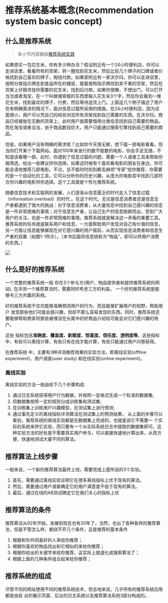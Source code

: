 # 推荐系统基本概念(Recommendation system basic concept)

## 什么是推荐系统
> 本小节内容摘自[推荐系统实践](http://cache.baiducontent.com/c?m=9d78d513d9d430d94f9c90697d67c0121d4381132ba6a4020fd38439e5732b40506793ac56510774d4d20c1616db4248adb0687d6d4566f5dadf8939c0a6c27572d13034074adb06428045b8cb31749c7f8d1baeff41b0ebb62f90acd7d7d45155c14e&p=8464cc0685cc43f008e2947d07449c&newp=9e78c64ad49918ff57ed97741b4296231610db2151d4d2116b82c825d7331b001c3bbfb423241702d0cf7e620aab4b5aeef73478350221a3dda5c91d9fb4c57479d27e&user=baidu&fm=sc&query=%CD%C6%BC%F6%CF%B5%CD%B3%CA%B5%BC%F9&qid=acdfa27900003142&p1=3)

如果想买一包花生米，你有多少种办法？假设附近有一个24小时便利店，你可以走进店里，看看所有的货架，转一圈找到花生米，然后比较几个牌子的口碑或者价格找到自己喜欢的牌子，掏钱付款。如果家附近有一家沃尔玛，你可以走进店里，按照分类指示牌走到食品所在的楼层，接着按照指示牌找到卖干果的货架，然后在货架上仔细寻找你需要的花生米，找到后付款。如果你很懒，不想出门，可以打开当当或者淘宝，在一个叫做搜索框的东西里输入花生米3个字，然后你会看到一堆花生米，找到喜欢的牌子，付费，然后等待送货上门。上面这几个例子描述了用户在有明确需求的情况下，面对信息过载所采用的措施。在24小时便利店，因为店面很小，用户可以凭自己的经验浏览所有货架找到自己需要的东西。在沃尔玛，商品已经被放在无数的货架上，此时用户就需要借用分类信息找到自己需要的商品。而在淘宝或者当当，由于商品数目巨大，用户只能通过搜索引擎找到自己需要的商品。

但是，如果用户没有明确的需求呢？比如你今天很无聊，想下载一部电影看看。但当你打开某个下载网站，面对100年来发行的数不胜数的电影，你会手足无措，不知道该看哪一部。此时，你遇到了信息过载的问题，需要一个人或者工具来帮助你做筛选，给出一些建议供你选择。如果这时候有个喜欢看电影的朋友在身边，你可能会请他推荐几部电影。不过，总不能时时刻刻都去麻烦"专家"给你推荐，你需要的是一个自动化的工具，它可以分析你的历史兴趣，从庞大的电影库中找到几部符合你兴趣的电影供你选择。这个工具就是个性化推荐系统。

随着信息技术和互联网的发展，人们逐渐从信息匮乏的时代走入了信息过载（information overload）的时代 。在这个时代，无论是信息消费者还是信息生产者都遇到了很大的挑战：对于信息消费者，从大量信息中找到自己感兴趣的信息是一件非常困难的事情；对于信息生产者，让自己生产的信息脱颖而出，受到广大用户的关注，也是一件非常困难的事情。推荐系统就是解决这一矛盾的重要工具。推荐系统的任务就是联系用户和信息，一方面帮助用户发现对自己有价值的信息，另一方面让信息能够展现在对它感兴趣的用户面前，从而实现信息消费者和信息生产者的双赢（如图1-1所示）。（本书后面将信息统称为"物品"，即可以供用户消费的东西。）


![](http://images.51cto.com/files/uploadimg/20120614/1223240.jpg)

## 什么是好的推荐系统
一个完整的推荐系统一般
 存在3个参与方(用户、物品提供者和提供推荐系统的网站),
在评测一个推荐算法时，需要同时考虑三方的利益， 一个好的推荐系统是能够令三方共赢的系统。

好的推荐系统不仅仅能够准确预测用户的行为，而且能够扩展用户的视野，帮助用户
发现那些他们可能会感兴趣，但却不那么容易发现的东西。同时，推荐系统还要能够帮助商家将那些被埋没在长尾中的好商品介绍给可能会对它们感兴趣的用户。

这些
指标包括**准确度、覆盖度、新颖度、惊喜度、信任度、透明度等**。这些指标中，有些可以离线计算，有些只有在线才能计算，有些只能通过用户问卷获得。

在推荐系统
中，主要有3种评测推荐效果的实验方法，即离线实验(offline experiment)、用户调查(user study)
和在线实验(online experiment)。

### 离线实验
离线实验的方法一般由如下几个步骤构成:
1. 通过日志系统获得用户行为数据，并按照一定格式生成一个标准的数据集;
2. 将数据集按照一定的规则分成训练集和测试集;
3. 在训练集上训练用户兴趣模型，在测试集上进行预测;
4. 通过事先定义的离线指标评测算法在测试集上的预测结果。
从上面的步骤可以看到，推荐系统的离线实验都是在数据集上完成的，也就是说它不需要一
个实际的系统来供它实验，而只要有一个从实际系统日志中提取的数据集即可。这种实验方法的好处是不需要真实用户参与，可以直接快速地计算出来，从而方便、快速地测试大量不同的算法。

## 推荐算法上线步骤 
 一般来说，一个新的推荐算法最终上线，需要完成上面所说的3个实验。
1. 首先，需要通过离线实验证明它在很多离线指标上优于现有的算法。
2. 然后，需要通过用户调查确定它的用户满意度不低于现有的算法。
3. 最后，通过在线的AB测试确定它在我们关心的指标上优  

## 推荐算法的条件
推荐算法从92年开始，发展到现在也有20年了，当然，也出了各种各样的推荐算法，但是不管怎么样，都绕不开几个条件，这是推荐的基本条件

1. 根据和你共同喜好的人来给你推荐；
2. 根据你喜欢的物品找出和它相似的来给你推荐；
3. 根据你给出的关键字来给你推荐，这实际上就退化成搜索算法了；
4. 根据上面的几种条件组合起来给你推荐；

## 推荐系统的组成
尽管不同的网站使用不同的推荐系统技术，但总地来说，几乎所有的推荐系统应用都是由前
台的展示页面、后台的日志系统以及推荐算法系统3部分构成的。


